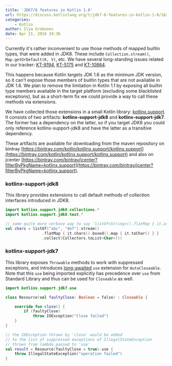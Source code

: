 ```yaml
---
title: 'JDK7/8 features in Kotlin 1.0'
url: https://discuss.kotlinlang.org/t/jdk7-8-features-in-kotlin-1-0/1625
categories:
    - Kotlin
author: Ilya Grobunov
date: Apr 21, 2016 19:36
---
```

Currently it's rather inconvenient to use those methods of mapped builtin types, that were added in JDK8\. These include `Collection.stream()`, `Map.getOrDefault(K, V)`, etc. We have several long-standing issues related in our tracker: [KT-9194](https://youtrack.jetbrains.com/issue/KT-9194), [KT-5175](https://youtrack.jetbrains.com/issue/KT-5175) and [KT-10864](https://youtrack.jetbrains.com/issue/KT-10864).

This happens because Kotlin targets JDK 1.6 as the minimum JDK version, so it can't expose those members of builtin types that are not available in JDK 1.6.
We plan to remove the limitation in Kotlin 1.1 by exposing all builtin type members available in the target platform (excluding some blacklisted exceptions), but as a short-term fix we could provide a way to call these methods via extensions.

We have collected those extensions in a small Kotlin library: [kotlinx.support](https://github.com/Kotlin/kotlinx.support).
It consists of two artifacts: **kotlinx-support-jdk8** and **kotlinx-support-jdk7**. The former has a dependency on the latter, so if you target JDK8 you could only reference kotlinx-support-jdk8 and have the latter as a transitive dependency.

These artifacts are available for downloading from the maven repository on bintray [https://bintray.com/kotlin/kotlinx.support/kotlinx.support](https://bintray.com/kotlin/kotlinx.support/kotlinx.support) and also on jcenter [https://bintray.com/bintray/jcenter?filterByPkgName=kotlinx.support](https://bintray.com/bintray/jcenter?filterByPkgName=kotlinx.support).

### kotlinx-support-jdk8

This library provides extensions to call default methods of collection interfaces introduced in JDK8.

```kotlin
import kotlinx.support.jdk8.collections.*
import kotlinx.support.jdk8.text.*

// some quite more verbose way to say 'listOf<String>().flatMap { it.asIterable() }'
val chars = listOf("abc", "def").stream()
                .flatMap { it.chars().boxed().map { it.toChar() } }
                .collect(Collectors.toList<Char>())
```

### kotlinx-support-jdk7

This library exposes `Throwable` methods to work with suppressed exceptions, and introduces [long-awaited](https://youtrack.jetbrains.com/issue/KT-5899) `use` extension for `AutoCloseable`. Note that this `use` being imported explicitly has precedence over `use` from Standard Library and thus can be used for `Closeable` as well.

```kotlin
import kotlinx.support.jdk7.use

class Resource(val faultyClose: Boolean = false) : Closeable {

    override fun close() {
        if (faultyClose)
            throw IOException("Close failed")
    }
}

// the IOException thrown by 'close' would be added
// to the list of suppressed exceptions of IllegalStateException
// thrown from lambda passed to 'use'
val result = Resource(faultyClose = true).use {
    throw IllegalStateException("operation failed")
}
```
